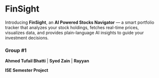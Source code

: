 # FinSight

Introducing **FinSight**, an **AI Powered Stocks Navigator** — a smart portfolio tracker that analyzes your stock holdings, fetches real-time prices, visualizes data, and provides plain-language AI insights to guide your investment decisions.

### Group #1
**Ahmed Tufail Bhatti** | **Syed Zain** | **Rayyan**

**ISE Semester Project**

